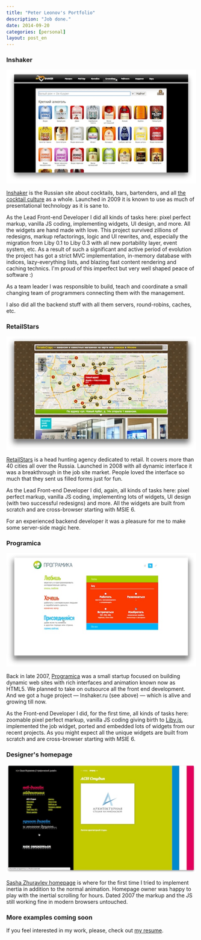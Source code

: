 ```yaml
---
title: "Peter Leonov's Portfolio"
description: "Job done."
date: 2014-09-20
categories: [personal]
layout: post_en
---
```



### Inshaker

<a href="//www.youtube.com/watch?v=EsCbq0xJpD0"><img src="inshaker.jpg"></a>

[Inshaker](http://www.inshaker.ru/) is the Russian site about cocktails, bars, bartenders, and all [the cocktail culture](https://www.facebook.com/inshaker) as a whole. Launched in 2009 it is known to use as much of presentational technology as it is sane to.

As the Lead Front-end Developer I did all kinds of tasks here: pixel perfect markup, vanilla JS coding, implementing widgets, UI design, and more. All the widgets are hand made with love. This project survived zillions of redesigns, markup refactorings, logic and UI rewrites, and, especially the migration from Liby 0.1 to Liby 0.3 with all new portability layer, event system, etc. As a result of such a significant and active period of evolution the project has got a strict MVC implementation, in-memory database with indices, lazy-everything lists, and blazing fast content rendering and caching technics. I'm proud of this imperfect but very well shaped peace of software :)

As a team leader I was responsible to build, teach and coordinate a small changing team of programmers connecting them with the management.

I also did all the backend stuff with all them servers, round-robins, caches, etc.


### RetailStars

<a href="//www.youtube.com/watch?v=Df0Xoa9Zfgo"><img src="retailstars.jpg"></a>

[RetailStars](http://www.retailstars.ru/) is a head hunting agency dedicated to retail. It covers more than 40 cities all over the Russia. Launched in 2008 with all dynamic interface it was a breakthrough in the job site market. People loved the interface so much that they sent us filled forms just for fun.

As the Lead Front-end Developer I did, again, all kinds of tasks here: pixel perfect markup, vanilla JS coding, implementing lots of widgets, UI design (with two successful redesigns) and more. All the widgets are built from scratch and are cross-browser starting with MSIE 6.

For an experienced backend developer it was a pleasure for me to make some server-side magic here.


### Programica

<a href="//www.youtube.com/watch?v=XRpqdcG1sc8"><img src="programica.jpg"></a>

Back in late 2007, [Programica](http://www.programica.ru/) was a small startup focused on building dynamic web sites with rich interfaces and animation known now as HTML5. We planned to take on outsource all the front end development. And we got a huge project — Inshaker.ru (see above) — which is alive and growing till now.

As the Front-end Developer I did, for the first time, all kinds of tasks here: zoomable pixel perfect markup, vanilla JS coding giving birth to [Liby.js](https://github.com/kung-fu-tzu/liby), implemented the job widget, ported and embedded lots of widgets from our recent projects. As you might expect all the unique widgets are built from scratch and are cross-browser starting with MSIE 6.


### Designer's homepage

<a href="//www.youtube.com/watch?v=_staAlDnS1s"><img src="zhuravlev.jpg"></a>

[Sasha Zhuravlev homepage](http://zhuravlev.programica.ru/) is where for the first time I tried to implement inertia in addition to the normal animation. Homepage owner was happy to play with the inertial scrolling for hours. Dated 2007 the markup and the JS still working fine in modern browsers untouched.

### More examples coming soon

If you feel interested in my work, please, check out [my resume](/pages/resume.html).
